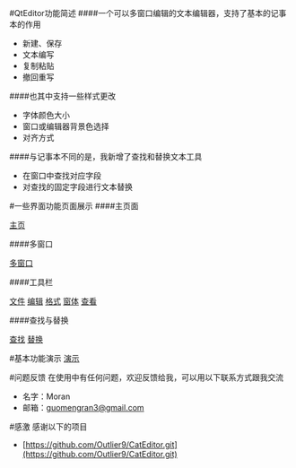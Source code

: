 #QtEditor功能简述
####一个可以多窗口编辑的文本编辑器，支持了基本的记事本的作用

* 新建、保存
* 文本编写
* 复制粘贴
* 撤回重写

####也其中支持一些样式更改

* 字体颜色大小
* 窗口或编辑器背景色选择
* 对齐方式

####与记事本不同的是，我新增了查找和替换文本工具

* 在窗口中查找对应字段
* 对查找的固定字段进行文本替换

#一些界面功能页面展示
####主页面

[主页](images/home.png)

####多窗口

[多窗口](images/midArea.png)

####工具栏

[文件](images/menu1.png)
[编辑](images/menu2.png)
[格式](images/menu3.png)
[窗体](images/menu4.png)
[查看](images/menu5.png)

####查找与替换

[查找](images/findDialog.png)
[替换](images/replaceDialog.png)

#基本功能演示
[演示](images/show.gif)

#问题反馈
在使用中有任何问题，欢迎反馈给我，可以用以下联系方式跟我交流

* 名字：Moran
* 邮箱：guomengran3@gmail.com

#感激
感谢以下的项目

* [https://github.com/Outlier9/CatEditor.git](https://github.com/Outlier9/CatEditor.git)
